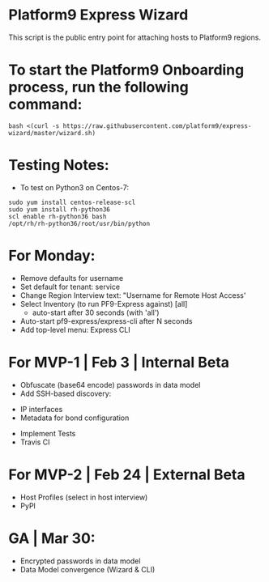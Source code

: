 # Platform9 Express Wizard
This script is the public entry point for attaching hosts to Platform9 regions.

# To start the Platform9 Onboarding process, run the following command:
```
bash <(curl -s https://raw.githubusercontent.com/platform9/express-wizard/master/wizard.sh)
```
# Testing Notes:
* To test on Python3 on Centos-7:
```
sudo yum install centos-release-scl
sudo yum install rh-python36
scl enable rh-python36 bash
/opt/rh/rh-python36/root/usr/bin/python
```

# For Monday:
* Remove defaults for username
* Set default for tenant: service
* Change Region Interview text: "Username for Remote Host Access'
* Select Inventory (to run PF9-Express against) [all]
  - auto-start after 30 seconds (with 'all')
* Auto-start pf9-express/express-cli after N seconds
* Add top-level menu: Express CLI

# For MVP-1 | Feb 3 | Internal Beta
* Obfuscate (base64 encode) passwords in data model
* Add SSH-based discovery:
- IP interfaces
- Metadata for bond configuration
* Implement Tests
* Travis CI

# For MVP-2 | Feb 24 | External Beta
* Host Profiles (select in host interview)
* PyPI

# GA | Mar 30:
* Encrypted passwords in data model
* Data Model convergence (Wizard & CLI)

